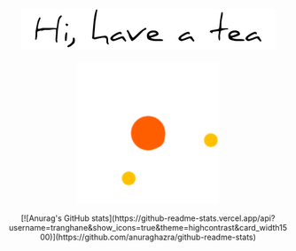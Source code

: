 ###                                                   

<h2 align="center">
  <img src="hello.png" />
</h2>
<p align="center">
  <img src="loading.gif" />
</p>

<div align="center">
[![Anurag's GitHub stats](https://github-readme-stats.vercel.app/api?username=tranghane&show_icons=true&theme=highcontrast&card_width1500)](https://github.com/anuraghazra/github-readme-stats)
</div>
  

